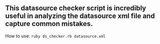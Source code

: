 ## This datasource checker script is incredibly useful in analyzing the datasource xml file and capture common mistakes.

How to use:
`ruby ds_checker.rb datasource.xml`



